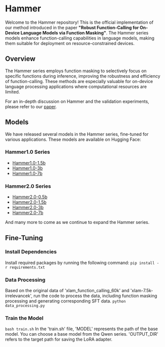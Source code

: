 # Hammer

Welcome to the Hammer repository! This is the official implementation of our method introduced in the paper **"Robust Function-Calling for On-Device Language Models via Function Masking"**. The Hammer series models enhance function-calling capabilities in language models, making them suitable for deployment on resource-constrained devices.

## Overview

The Hammer series employs function masking to selectively focus on specific functions during inference, improving the robustness and efficiency of function-calling. These methods are especially valuable for on-device language processing applications where computational resources are limited.

For an in-depth discussion on Hammer and the validation experiments, please refer to our [paper](https://huggingface.co/MadeAgents).

## Models

We have released several models in the Hammer series, fine-tuned for various applications. These models are available on Hugging Face:

### Hammer1.0 Series
- [Hammer1.0-1.5b](https://huggingface.co/MadeAgents/Hammer1.0-1.5b)
- [Hammer1.0-3b](https://huggingface.co/MadeAgents/Hammer1.0-3b)
- [Hammer1.0-7b](https://huggingface.co/MadeAgents/Hammer1.0-7b)

### Hammer2.0 Series
- [Hammer2.0-0.5b](https://huggingface.co/MadeAgents/Hammer2.0-0.5b)
- [Hammer2.0-1.5b](https://huggingface.co/MadeAgents/Hammer2.0-1.5b)
- [Hammer2.0-3b](https://huggingface.co/MadeAgents/Hammer2.0-3b)
- [Hammer2.0-7b](https://huggingface.co/MadeAgents/Hammer2.0-7b)

And many more to come as we continue to expand the Hammer series.

## Fine-Tuning

### Install Dependencies

Install required packages by running the following command:
```pip install -r requirements.txt```

### Data Processing
Based on the original data of 'xlam_function_calling_60k' and 'xlam-7.5k-irrelevancek', run the code to process the data, including function masking processing and generating corresponding SFT data.
```python data_processing.py```

### Train the Model
```bash train.sh```
In the 'train.sh' file, 'MODEL' represents the path of the base model. You can choose a base model from the Qwen series. 'OUTPUT_DIR' refers to the target path for saving the LoRA adapter.